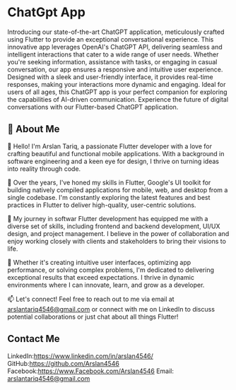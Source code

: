 # ChatGpt App

Introducing our state-of-the-art ChatGPT application, meticulously crafted using Flutter to provide an exceptional conversational experience. This innovative app leverages OpenAI's ChatGPT API, delivering seamless and intelligent interactions that cater to a wide range of user needs. Whether you're seeking information, assistance with tasks, or engaging in casual conversation, our app ensures a responsive and intuitive user experience. Designed with a sleek and user-friendly interface, it provides real-time responses, making your interactions more dynamic and engaging. Ideal for users of all ages, this ChatGPT app is your perfect companion for exploring the capabilities of AI-driven communication. Experience the future of digital conversations with our Flutter-based ChatGPT application.

## 🚀 About Me
👋 Hello! I'm Arslan Tariq, a passionate Flutter developer with a love for crafting beautiful and functional mobile applications. With a background in software engineering and a keen eye for design, I thrive on turning ideas into reality through code.

🚀 Over the years, I've honed my skills in Flutter, Google's UI toolkit for building natively compiled applications for mobile, web, and desktop from a single codebase. I'm constantly exploring the latest features and best practices in Flutter to deliver high-quality, user-centric solutions.

💼 My journey in softwar Flutter development has equipped me with a diverse set of skills, including frontend and backend development, UI/UX design, and project management. I believe in the power of collaboration and enjoy working closely with clients and stakeholders to bring their visions to life.

🌟 Whether it's creating intuitive user interfaces, optimizing app performance, or solving complex problems, I'm dedicated to delivering exceptional results that exceed expectations. I thrive in dynamic environments where I can innovate, learn, and grow as a developer.

📫 Let's connect! Feel free to reach out to me via email at arslantariq4546@gmail.com or connect with me on LinkedIn to discuss potential collaborations or just chat about all things Flutter!




## Contact Me

LinkedIn:https://www.linkedin.com/in/arslan4546/
GitHub:https://github.com/Arslan4546
Facebook:https://www.Facebook.com/Arslan4546
Email: arslantariq4546@gmail.com

